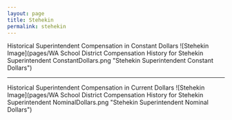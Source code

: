 ```yaml
---
layout: page
title: Stehekin
permalink: stehekin
---
```



Historical Superintendent Compensation in Constant Dollars
![Stehekin Image](pages/WA School District Compensation History for Stehekin Superintendent ConstantDollars.png "Stehekin Superintendent Constant Dollars")

___

Historical Superintendent Compensation in Current Dollars
![Stehekin Image](pages/WA School District Compensation History for Stehekin Superintendent NominalDollars.png "Stehekin Superintendent Nominal Dollars")